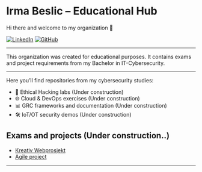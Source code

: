 # Irma Beslic – Educational Hub

Hi there and welcome to my organization 👋 



[![LinkedIn](https://img.shields.io/badge/LinkedIn-0077B5?style=for-the-badge&logo=linkedin&logoColor=white)](https://linkedin.com/in/your-linkedin)
[![GitHub](https://img.shields.io/badge/GitHub-181717?style=for-the-badge&logo=github&logoColor=white)](https://github.com/Irmabee)

---

This organization was created for educational purposes. It contains exams and project requirements from my Bachelor in IT-Cybersecurity.   

---

Here you’ll find repositories from my cybersecurity studies:  

- 🔐 Ethical Hacking labs (Under construction) 
- 🌐 Cloud & DevOps exercises (Under construction) 
- 📊 GRC frameworks and documentation (Under construction) 
- 🛠️ IoT/OT security demos (Under construction)  


 
 ## Exams and projects (Under construction..)

- [Kreativ Webprosjekt](https://github.com/Irmabee/Kreativ-Webprosjekt-Eksamen)
- [Agile project](https://github.com/Irmabee/Volverine)
 
 

---




<!--

**Here are some ideas to get you started:**

🙋‍♀️ A short introduction - what is your organization all about?
🌈 Contribution guidelines - how can the community get involved?
👩‍💻 Useful resources - where can the community find your docs? Is there anything else the community should know?
🍿 Fun facts - what does your team eat for breakfast?
🧙 Remember, you can do mighty things with the power of [Markdown](https://docs.github.com/github/writing-on-github/getting-started-with-writing-and-formatting-on-github/basic-writing-and-formatting-syntax)
-->
